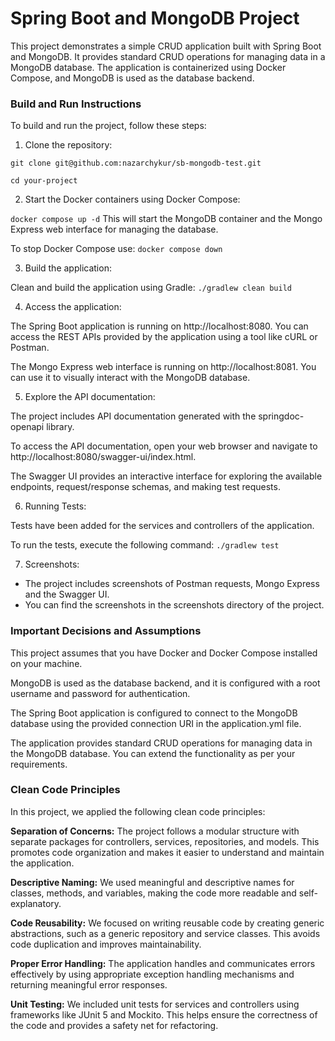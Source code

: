 # Spring Boot and MongoDB Project

This project demonstrates a simple CRUD application built with Spring Boot and MongoDB. It provides standard CRUD operations for managing data in a MongoDB database. The application is containerized using Docker Compose, and MongoDB is used as the database backend.

### Build and Run Instructions

To build and run the project, follow these steps:

1. Clone the repository:

`git clone git@github.com:nazarchykur/sb-mongodb-test.git`

`cd your-project`

2. Start the Docker containers using Docker Compose:

`docker compose up -d`
This will start the MongoDB container and the Mongo Express web interface for managing the database.

To stop Docker Compose use: `docker compose down`

3. Build the application:

Clean and build the application using Gradle:
`./gradlew clean build`

4. Access the application:

The Spring Boot application is running on http://localhost:8080. You can access the REST APIs provided by the application using a tool like cURL or Postman.

The Mongo Express web interface is running on http://localhost:8081. You can use it to visually interact with the MongoDB database.

5. Explore the API documentation:

The project includes API documentation generated with the springdoc-openapi library.

To access the API documentation, open your web browser and navigate to http://localhost:8080/swagger-ui/index.html.

The Swagger UI provides an interactive interface for exploring the available endpoints, request/response schemas, and making test requests.

6. Running Tests:

Tests have been added for the services and controllers of the application.

To run the tests, execute the following command:
`./gradlew test`

7. Screenshots:

* The project includes screenshots of Postman requests, Mongo Express and the Swagger UI.
* You can find the screenshots in the screenshots directory of the project.

### Important Decisions and Assumptions

This project assumes that you have Docker and Docker Compose installed on your machine.

MongoDB is used as the database backend, and it is configured with a root username and password for authentication.

The Spring Boot application is configured to connect to the MongoDB database using the provided connection URI in the application.yml file.

The application provides standard CRUD operations for managing data in the MongoDB database. You can extend the functionality as per your requirements.


### Clean Code Principles

In this project, we applied the following clean code principles:

**Separation of Concerns:** The project follows a modular structure with separate packages for controllers, services, repositories, and models. This promotes code organization and makes it easier to understand and maintain the application.

**Descriptive Naming:** We used meaningful and descriptive names for classes, methods, and variables, making the code more readable and self-explanatory.

**Code Reusability:** We focused on writing reusable code by creating generic abstractions, such as a generic repository and service classes. This avoids code duplication and improves maintainability.

**Proper Error Handling:** The application handles and communicates errors effectively by using appropriate exception handling mechanisms and returning meaningful error responses.

**Unit Testing:** We included unit tests for services and controllers using frameworks like JUnit 5 and Mockito. This helps ensure the correctness of the code and provides a safety net for refactoring.